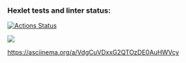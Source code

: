 ### Hexlet tests and linter status:

[![Actions Status](https://github.com/VladimirGlushchenko/frontend-project-44/workflows/hexlet-check/badge.svg)](https://github.com/VladimirGlushchenko/frontend-project-44/actions)

<a href="https://codeclimate.com/github/VladimirGlushchenko/frontend-project-44/maintainability"><img src="https://api.codeclimate.com/v1/badges/4398405bbe15bade5548/maintainability" /></a>

https://asciinema.org/a/VdgCuVDxxG2QTOzDE0AuHWVcy